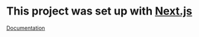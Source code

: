 # This project was set up with [Next.js](https://github.com/zeit/next.js)

[Documentation](https://nextjs.org/learn/basics/getting-started)